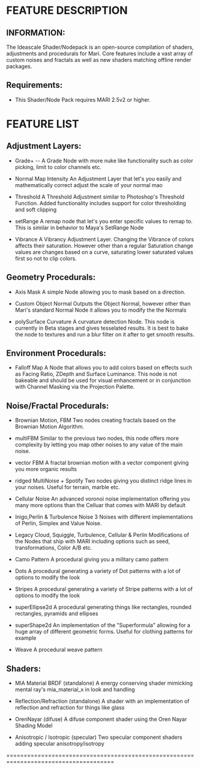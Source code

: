 FEATURE DESCRIPTION
=====================================================================================


INFORMATION:
----------
The Ideascale Shader/Nodepack is an open-source compilation of shaders, adjustments and procedurals for Mari.
Core features include a vast array of custom noises and fractals as well as new shaders matching offline render packages.


Requirements:
----------
- This Shader/Node Pack requires MARI 2.5v2 or higher.


FEATURE LIST
=====================================================================================


Adjustment Layers:
-----------
- Grade+
-- A Grade Node with more nuke like functionality such as color picking, limit to color channels etc.

- Normal Map Intensity
An Adjustment Layer that let's you easily and mathematically correct adjust the scale of your normal mao

- Threshold
A Threshold Adjustment similar to Photoshop's Threshold Function. Added functionality includes support for color thresholding and
soft clipping

- setRange
A remap node that let's you enter specific values to remap to. This is similar in behavior to Maya's SetRange Node

- Vibrance
A Vibrancy Adjustment Layer. Changing the Vibrance of colors affects their saturation. However other than a regular Saturation change
values are changes based on a curve, saturating lower saturated values first so not to clip colors.


Geometry Procedurals:
-----------
- Axis Mask
A simple Node allowing you to mask based on a direction. 

- Custom Object Normal
Outputs the Object Normal, however other than Mari's standard Normal Node it allows you to modify the the Normals

- polySurface Curvature
A curvature detection Node. This node is currently in Beta stages and gives tesselated results. It is best to bake the node to textures and run a 
blur filter on it after to get smooth results.


Environment Procedurals:
-----------
- Falloff Map
A Node that allows you to add colors based on effects such as Facing Ratio, ZDepth and Surface Luminance. This node is not bakeable and should
be used for visual enhancement or in conjunction with Channel Masking via the Projection Palette.


Noise/Fractal Procedurals:
-----------
- Brownian Motion, FBM
Two nodes creating fractals based on the Brownian Motion Algorithm.

-  multiFBM
Similar to the previous two nodes, this node offers more complexity by letting you map other noises to any value of the main noise.

- vector FBM
A fractal brownian motion with a vector component giving you more organic results

- ridged MultiNoise + Spotify
Two nodes giving you distinct ridge lines in your noises. Useful for terrain, marble etc.

- Cellular Noise
An advanced voronoi noise implementation offering you many more options than the Celluar that comes with MARI by default

- Inigo,Perlin & Turbulence Noise
3 Noises with different implementations of Perlin, Simplex and Value Noise.

- Legacy Cloud, Squiggle, Turbulence, Cellular & Perlin
Modifications of the Nodes that ship with MARI including options such as seed, transformations, Color A/B etc.

- Camo Pattern
A procedural giving you a military camo pattern

- Dots
A procedural generating a variety of Dot patterns with a lot of options to modify the look

- Stripes
A procedural generating a variety of Stripe patterns with a lot of options to modify the look

- superEllipse2d
A procedural generating things like rectangles, rounded rectangles, pyramids and ellipses

- superShape2d
An implementation of the "Superformula" allowing for a huge array of different geometric forms. Useful for clothing patterns for example

- Weave
A procedural weave pattern


Shaders:
-----------

- MIA Material BRDF (standalone)
A energy conserving shader mimicking mental ray's mia_material_x in look and handling

- Reflection/Refraction (standalone)
A shader with an implementation of reflection and refraction for things like glass

- OrenNayar (difuse)
A difuse component shader using the Oren Nayar Shading Model

- Anisotropic / Isotropic (specular)
Two specular component shaders adding specular anisotropy/isotropy



=====================================================================================
